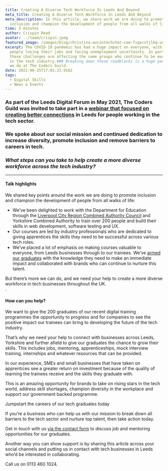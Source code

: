 ```yaml
---
title: Creating A Diverse Tech Workforce In Leeds And Beyond
meta_title: Creating A Diverse Tech Workforce In Leeds And Beyond
meta_description: In this article, we share work we are doing to promote
  inclusion and champion the development of people from all walks of life
time: 5 minutes
author: Crispin Read
avatar: ../team/crispin.jpeg
featured_image: /images/blog/christina-wocintechchat-com-fvgecvtjlbq-unsplash.jpg
excerpt: The COVID-19 pandemic has had a huge impact on everyone, with lots of
  people losing their jobs and facing unemployment uncertainty. In particular,
  these challenges are affecting the same groups who continue to be marginalised
  in the tech industry.### Breaking down those roadblocks is a huge part of what
  we do at The Coders Guild.
date: 2021-06-25T17:01:23.916Z
tags:
  - Digital Skills
  - News & Events
---
```

### As part of the Leeds Digital Forum in May 2021, The Coders Guild was  invited to take part in a [webinar that focused on creating better connections](https://www.youtube.com/watch?v=rXeMoDGCgEw) in Leeds for people working in the tech sector.

### We spoke about our social mission and continued dedication to increase diversity, promote inclusion and remove barriers to careers in tech.

### *What steps can you take to help create a more diverse workforce across the tech industry?*

- - -

#### Talk highlights

We shared key points around the work we are doing to promote inclusion and champion the development of people from all walks of life:

* We’ve been delighted to work with the Department for Education through the [Liverpool City Region Combined Authority Council](https://thecodersguild.org.uk/blog/liverpool-city-region-to-receive-an-extension-of-digital-skills-courses-into-the-summer-of-2021/) and Yorkshire Combined Authority to train over 200 people and build their skills in web development, software testing and UX.
* Our courses are led by industry professionals who are dedicated to giving apprentices the skills they need to be successful across various tech roles.
* We’ve placed a lot of emphasis on making courses valuable to everyone, from Leeds businesses through to our trainees. We’ve [armed our graduates](https://thecodersguild.org.uk/apprenticeships/) with the knowledge they need to make an immediate impact and collaborated with brands who can continue to nurture this talent. 

But there’s more we can do, and we need your help to create a more diverse workforce in tech businesses throughout the UK.\
.

#### How can you help?

We want to give the 200 graduates of our recent digital training programmes the opportunity to progress and for companies to see the positive impact our trainees can bring to developing the future of the tech industry.

That’s why we need your help to connect with businesses across Leeds, Yorkshire and further afield to give our graduates the chance to grow their skills. This includes jobs, mentoring, apprenticeships, mock interview training, internships and whatever resources that can be provided. 

In our experience, SMEs and small businesses that have taken on apprentices see a greater return on investment because of the quality of learning the trainees receive and the skills they graduate with.

This is an amazing opportunity for brands to take on rising stars in the tech world, address skill shortages, champion diversity in the workplace and support our government backed programme.

Jumpstart the careers of our tech graduates today

If you’re a business who can help us with our mission to break down all barriers to the tech sector and nurture top talent, then take action today.

Get in touch with us [via the contact form](https://thecodersguild.org.uk/contact-us/) to discuss job and mentoring opportunities for our graduates.

Another way you can show support is by sharing this article across your social channels and putting us in contact with tech businesses in Leeds who’d be interested in collaborating. 

Call us on 0113 460 1024.